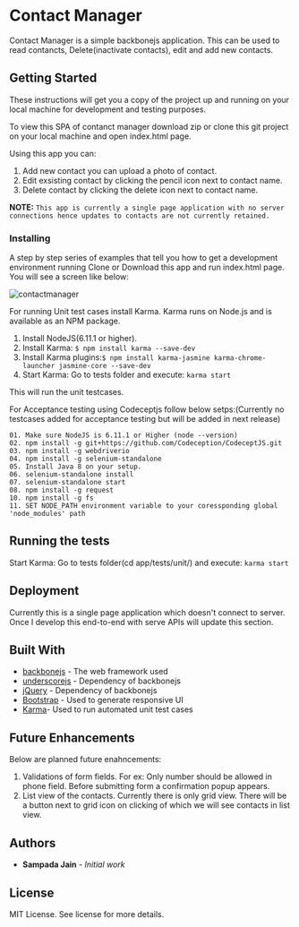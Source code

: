 # Contact Manager

Contact Manager is a simple backbonejs application. This can be used to read contancts, Delete(inactivate contacts), edit and add new contacts.

## Getting Started

These instructions will get you a copy of the project up and running on your local machine for development and testing purposes.

To view this SPA of contanct manager download zip or clone this git project on your local machine and open index.html page.

Using this app you can:
1. Add new contact you can upload a photo of contact.
2. Edit exsisting contact by clicking the pencil icon next to contact name.
3. Delete contact by clicking the delete icon next to contact name.

**NOTE:** `This app is currently a single page application with no server connections hence updates to contacts are not currently retained.`

### Installing

A step by step series of examples that tell you how to get a development environment running
Clone or Download this app and run index.html page. You will see a screen like below:

![contactmanager](https://user-images.githubusercontent.com/12445384/42549503-237ec1ac-84ea-11e8-8909-29a0876c837d.png)

For running Unit test cases install Karma. Karma runs on Node.js and is available as an NPM package.

1. Install NodeJS(6.11.1 or higher).
2. Install Karma: ``$ npm install karma --save-dev``
3. Install Karma plugins:``$ npm install karma-jasmine karma-chrome-launcher jasmine-core --save-dev``
4. Start Karma: Go to tests folder and execute: ``karma start``

This will run the unit testcases.

For Acceptance testing using Codeceptjs follow below setps:(Currently no testcases added for acceptance testing but will be added in next release)

```
01. Make sure NodeJS is 6.11.1 or Higher (node --version)
02. npm install -g git+https://github.com/Codeception/CodeceptJS.git
03. npm install -g webdriverio
04. npm install -g selenium-standalone
05. Install Java 8 on your setup.
06. selenium-standalone install
07. selenium-standalone start
08. npm install -g request
10. npm install -g fs
11. SET NODE_PATH environment variable to your coressponding global 'node_modules' path
```


## Running the tests

Start Karma: Go to tests folder(cd app/tests/unit/) and execute: ``karma start``

## Deployment

Currently this is a single page application which doesn't connect to server. Once I develop this end-to-end with serve APIs will update this section.

## Built With

* [backbonejs](http://backbonejs.org/) - The web framework used
* [underscorejs](https://underscorejs.org/) - Dependency of backbonejs
* [jQuery](https://jquery.com/) - Dependency of backbonejs
* [Bootstrap](https://getbootstrap.com/) - Used to generate responsive UI
* [Karma](https://karma-runner.github.io/2.0/index.html)- Used to run automated unit test cases
 
## Future Enhancements
Below are planned future enahncements:

1. Validations of form fields. For ex: Only number should be allowed in phone field. Before submitting form a confirmation popup appears.
2. List view of the contacts. Currently there is only grid view. There will be a button next to grid icon on clicking of which we will see contacts in list view.

## Authors

* **Sampada Jain** - *Initial work*


## License

MIT License. See license for more details.


